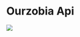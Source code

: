# Ourzobia Api
[![](https://data.jsdelivr.com/v1/package/gh/3m1n3nc3/ourzobia_api/badge)](https://www.jsdelivr.com/package/gh/3m1n3nc3/ourzobia_api)
